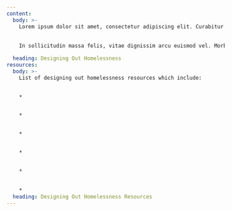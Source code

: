 ```yaml
---
content:
  body: >-
    Lorem ipsum dolor sit amet, consectetur adipiscing elit. Curabitur id ex sit amet ligula lacinia feugiat. Ut ultricies volutpat lectus, et semper augue pharetra vitae. Aliquam erat volutpat. 
    
    
    In sollicitudin massa felis, vitae dignissim arcu euismod vel. Morbi sit amet dui nunc. Etiam tempus tortor eget magna feugiat, eu mattis metus consectetur. Sed porttitor diam elit, non sagittis arcu fermentum vitae. Donec quis dui urna. Class aptent taciti sociosqu ad litora torquent per conubia nostra, per inceptos himenaeos. Nulla facilisi. Vestibulum euismod ullamcorper diam sit amet laoreet. Nullam non urna id orci mattis placerat. Aenean felis neque, gravida id gravida non, tincidunt a velit. Nulla a efficitur nisl. Cras nulla lectus, finibus at lectus vitae, malesuada gravida ipsum.

  heading: Designing Out Homelessness
resources:
  body: >-
    List of designing out homelessness resources which include:
    

    * 


    * 


    * 


    * 


    * 
    

    * 
  heading: Designing Out Homelessness Resources
---
```

